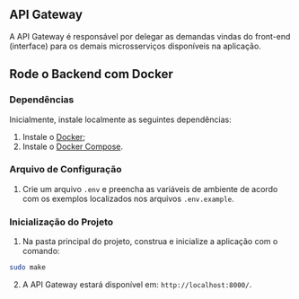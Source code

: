 ## API Gateway

A API Gateway é responsável por delegar as demandas vindas do front-end (interface) para os demais microsserviços disponíveis na aplicação.

## Rode o Backend com Docker

### Dependências

Inicialmente, instale localmente as seguintes dependências:

1. Instale o [Docker](https://docs.docker.com/install/linux/docker-ce/ubuntu/);
2. Instale o [Docker Compose](https://docs.docker.com/compose/install/).

### Arquivo de Configuração

1. Crie um arquivo `.env` e preencha as variáveis de ambiente de acordo com os exemplos localizados nos arquivos `.env.example`.

### Inicialização do Projeto

1. Na pasta principal do projeto, construa e inicialize a aplicação com o comando:

```bash
sudo make
```

2. A API Gateway estará disponível em: `http://localhost:8000/`.
